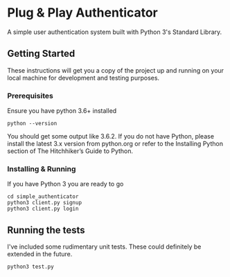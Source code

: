# Plug & Play Authenticator

A simple user authentication system built with Python 3's Standard Library.

## Getting Started

These instructions will get you a copy of the project up and running on your local machine for development and testing purposes.

### Prerequisites

Ensure you have python 3.6+ installed

```
python --version
```
You should get some output like 3.6.2. If you do not have Python, please install the latest 3.x version from python.org or refer to the Installing Python section of The Hitchhiker’s Guide to Python.

### Installing & Running

If you have Python 3 you are ready to go
```
cd simple_authenticator
python3 client.py signup
python3 client.py login
```

## Running the tests

I've included some rudimentary unit tests.
These could definitely be extended in the future.

```
python3 test.py
```
